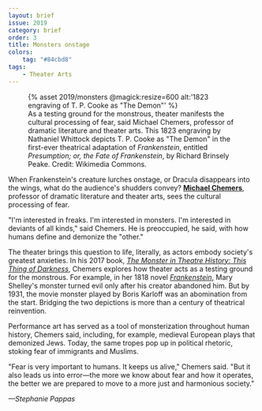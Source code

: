 ```yaml
---
layout: brief
issue: 2019
category: brief
order: 3
title: Monsters onstage
colors:
    tag: "#84cbd8"
tags:
    - Theater Arts
---
```

<figure class="">
  {% asset 2019/monsters @magick:resize=600 alt:'1823 engraving of T. P. Cooke as "The Demon"' %}<figcaption>As a testing ground for the monstrous, theater manifests the cultural processing of fear, said Michael Chemers, professor of dramatic literature and theater arts. This 1823 engraving by Nathaniel Whittock depicts T. P. Cooke as "The Demon" in the first-ever theatrical adaptation of <span style="font-style:italic">Frankenstein</span>, entitled <span style="font-style:italic">Presumption; or, the Fate of Frankenstein</span>, by Richard Brinsely Peake. Credit: Wikimedia Commons.</figcaption>
</figure>

When Frankenstein's creature lurches onstage, or Dracula disappears into the wings, what do the audience's shudders convey? [**Michael Chemers**](http://theater.ucsc.edu/faculty/chemers), professor of dramatic literature and theater arts, sees the cultural processing of fear.

"I'm interested in freaks. I'm interested in monsters. I'm interested in deviants of all kinds," said Chemers. He is preoccupied, he said, with how humans define and demonize the "other."

The theater brings this question to life, literally, as actors embody society's greatest anxieties. In his 2017 book, [*The Monster in Theatre History: This Thing of Darkness*](https://www.routledge.com/The-Monster-in-Theatre-History-This-Thing-of-Darkness-1st-Edition/Chemers/p/book/9781138210899), Chemers explores how theater acts as a testing ground for the monstrous. For example, in her 1818 novel [*Frankenstein*](https://en.wikipedia.org/wiki/Frankenstein), Mary Shelley's monster turned evil only after his creator abandoned him. But by 1931, the movie monster played by Boris Karloff was an abomination from the start. Bridging the two depictions is more than a century of theatrical reinvention.

Performance art has served as a tool of monsterization throughout human history, Chemers said, including, for example, medieval European plays that demonized Jews. Today, the same tropes pop up in political rhetoric, stoking fear of immigrants and Muslims.

"Fear is very important to humans. It keeps us alive," Chemers said. "But it also leads us into error—the more we know about fear and how it operates, the better we are prepared to move to a more just and harmonious society."

*—Stephanie Pappas*
